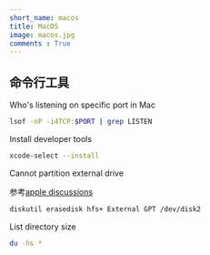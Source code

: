 ```yaml
---
short_name: macos
title: MacOS
image: macos.jpg
comments : True
---
```


## 命令行工具

Who's listening on specific port in Mac

```bash
lsof -nP -i4TCP:$PORT | grep LISTEN
```

Install developer tools

```bash
xcode-select --install
```

Cannot partition external drive

参考[apple discussions](https://discussions.apple.com/thread/7338380)

```bash
diskutil erasedisk hfs+ External GPT /dev/disk2
```

List directory size

```bash
du -hs *
```
